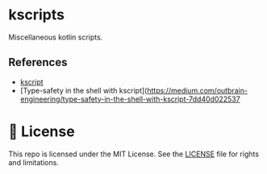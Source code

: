 # kscripts

Miscellaneous kotlin scripts.

## References

- [kscript](https://github.com/holgerbrandl/kscript)
- [Type-safety in the shell with kscript](https://medium.com/outbrain-engineering/type-safety-in-the-shell-with-kscript-7dd40d022537

# 📄 License

This repo is licensed under the MIT License. See the [LICENSE](LICENSE.md) file for rights and limitations.
